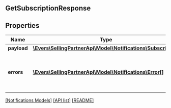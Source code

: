 ## GetSubscriptionResponse

## Properties

Name | Type | Description | Notes
------------ | ------------- | ------------- | -------------
**payload** | [**\Evers\SellingPartnerApi\Model\Notifications\Subscription**](Subscription.md) |  | [optional]
**errors** | [**\Evers\SellingPartnerApi\Model\Notifications\Error[]**](Error.md) | A list of error responses returned when a request is unsuccessful. | [optional]

[[Notifications Models]](../) [[API list]](../../Api) [[README]](../../../README.md)
